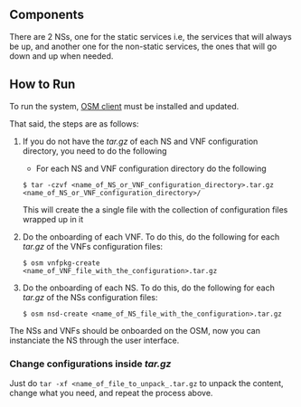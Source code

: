 ## Components

There are 2 NSs, one for the static services i.e, the services that will always be up, and another one for the non-static services, the ones that will go down and up when needed.

## How to Run

To run the system, [OSM client](https://osm.etsi.org/wikipub/index.php/OSM_client) must be installed and updated.

That said, the steps are as follows:

1. If you do not have the _tar.gz_ of each NS and VNF configuration directory, you need to do the following
   
     - For each NS and VNF configuration directory do the following
     
    ```
    $ tar -czvf <name_of_NS_or_VNF_configuration_directory>.tar.gz <name_of_NS_or_VNF_configuration_directory>/
    ```

    This will create the a single file with the collection of configuration files wrapped up in it
    
2. Do the onboarding of each VNF. To do this, do the following for each _tar.gz_ of the VNFs configuration files:
   
    ```
    $ osm vnfpkg-create <name_of_VNF_file_with_the_configuration>.tar.gz
    ```
    
3. Do the onboarding of each NS. To do this, do the following for each _tar.gz_ of the NSs configuration files:
    
    ```
    $ osm nsd-create <name_of_NS_file_with_the_configuration>.tar.gz
    ```
    
The NSs and VNFs should be onboarded on the OSM, now you can instanciate the NS through the user interface.

### Change configurations inside _tar.gz_

Just do `tar -xf <name_of_file_to_unpack_.tar.gz` to unpack the content, change what you need, and repeat the process above.


